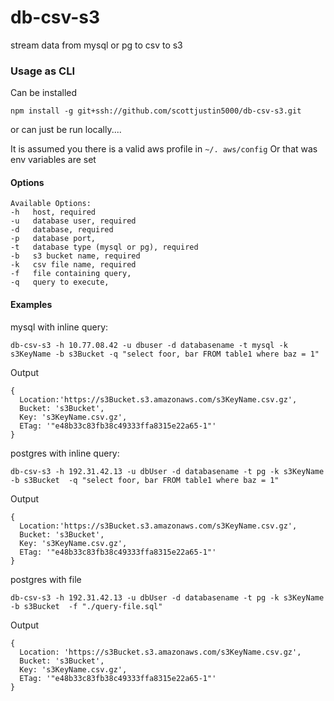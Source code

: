 # db-csv-s3
 stream data from mysql or pg to csv to s3


### Usage as CLI
Can be installed

```
npm install -g git+ssh://github.com/scottjustin5000/db-csv-s3.git
```

or can just be run locally....


It is assumed you there is a valid aws profile in `~/. aws/config`
Or that was env variables are set

#### Options

```
Available Options:
-h   host, required
-u   database user, required
-d   database, required
-p   database port, 
-t   database type (mysql or pg), required
-b   s3 bucket name, required
-k   csv file name, required
-f   file containing query, 
-q   query to execute,
```

#### Examples

mysql with inline query:

```
db-csv-s3 -h 10.77.08.42 -u dbuser -d databasename -t mysql -k s3KeyName -b s3Bucket -q "select foor, bar FROM table1 where baz = 1"

```

Output

```
{ 
  Location:'https://s3Bucket.s3.amazonaws.com/s3KeyName.csv.gz',
  Bucket: 's3Bucket',
  Key: 's3KeyName.csv.gz',
  ETag: '"e48b33c83fb38c49333ffa8315e22a65-1"' 
}
```

postgres with inline query:

```
db-csv-s3 -h 192.31.42.13 -u dbUser -d databasename -t pg -k s3KeyName -b s3Bucket  -q "select foor, bar FROM table1 where baz = 1"
```

Output

```
{ 
  Location:'https://s3Bucket.s3.amazonaws.com/s3KeyName.csv.gz',
  Bucket: 's3Bucket',
  Key: 's3KeyName.csv.gz',
  ETag: '"e48b33c83fb38c49333ffa8315e22a65-1"' 
}
```

postgres with file

```
db-csv-s3 -h 192.31.42.13 -u dbUser -d databasename -t pg -k s3KeyName -b s3Bucket  -f "./query-file.sql"
```

Output

```
{ 
  Location: 'https://s3Bucket.s3.amazonaws.com/s3KeyName.csv.gz',
  Bucket: 's3Bucket',
  Key: 's3KeyName.csv.gz',
  ETag: '"e48b33c83fb38c49333ffa8315e22a65-1"' 
}
```